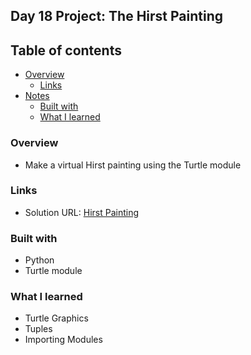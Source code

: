 ## Day 18 Project: The Hirst Painting 

 
## Table of contents

- [Overview](#overview)
  - [Links](#links)
- [Notes](#notes)
  - [Built with](#built-with)
  - [What I learned](#what-i-learned)

### Overview

- Make a virtual Hirst painting using the Turtle module

### Links

- Solution URL: [Hirst Painting](https://github.com/Mikerniker/100_Days_of_Python/tree/main/Day18)

### Built with

- Python
- Turtle module

### What I learned
- Turtle Graphics
- Tuples
- Importing Modules